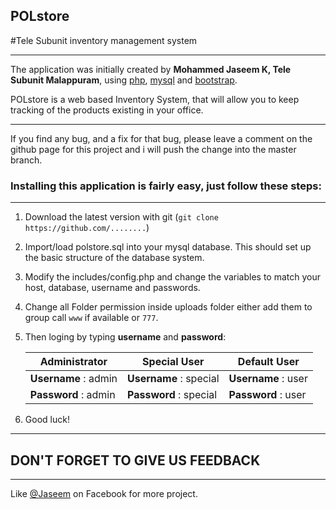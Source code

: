 ## POLstore


#Tele Subunit inventory management system
- - - -

The application was initially created by **Mohammed Jaseem K, Tele Subunit Malappuram**, using [php](http:php.net), [mysql](https://www.mysql.com) and [bootstrap](http://getbootstrap.com).


POLstore is a web based Inventory System, that will allow you to keep tracking of the products existing in your office.

****

If you find any bug, and a fix for that bug, please leave a comment on the github page for this project and i will push the change into the master branch.


### Installing this application is fairly easy, just follow these steps:
****


1. Download the latest version with git (`git clone https://github.com/........`)

2. Import/load polstore.sql into your mysql database. This should set up the basic structure of the database system.

3. Modify the includes/config.php and change the variables to match your host, database, username and passwords.

4. Change all Folder permission inside uploads folder either add them to group call `www` if available or `777`.

5. Then loging by typing **username** and **password**:


   Administrator        | Special User           | Default User
   ---------------------| -----------------------| -------------------
   **Username** : admin | **Username** : special | **Username** : user
   **Password** : admin | **Password** : special | **Password** : user

6. Good luck!  

- - - -

## DON'T FORGET TO GIVE US FEEDBACK

- - - -

Like  [@Jaseem](https://www.facebook.com/kmjaseem) on Facebook for more project.
